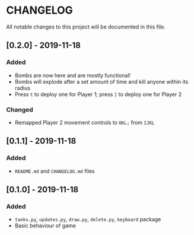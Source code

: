 # CHANGELOG
All notable changes to this project will be documented in this file.

## [0.2.0] - 2019-11-18
### Added
- Bombs are now here and are mostly functional!
- Bombs will explode after a set amount of time and kill anyone within its radius
- Press `t` to deploy one for Player 1; press `]` to deploy one for Player 2

### Changed
- Remapped Player 2 movement controls to `OKL;` from `IJKL`

## [0.1.1] - 2019-11-18
### Added
- `README.md` and `CHANGELOG.md` files

## [0.1.0] - 2019-11-18
### Added
- `tanks.py`, `updates.py`, `draw.py`, `delete.py`, `keyboard` package
- Basic behaviour of game
